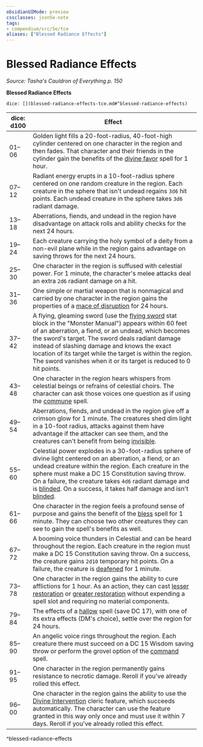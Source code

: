 ```yaml
---
obsidianUIMode: preview
cssclasses: json5e-note
tags:
- compendium/src/5e/tce
aliases: ["Blessed Radiance Effects"]
---
```

# Blessed Radiance Effects
*Source: Tasha's Cauldron of Everything p. 150* 

**Blessed Radiance Effects**

`dice: [](blessed-radiance-effects-tce.md#^blessed-radiance-effects)`

| dice: d100 | Effect |
|------------|--------|
| 01–06 | Golden light fills a 20-foot-radius, 40-foot-high cylinder centered on one character in the region and then fades. That character and their friends in the cylinder gain the benefits of the [divine favor](/2-Mechanics/CLI/spells/divine-favor.md) spell for 1 hour. |
| 07–12 | Radiant energy erupts in a 10-foot-radius sphere centered on one random creature in the region. Each creature in the sphere that isn't undead regains `3d6` hit points. Each undead creature in the sphere takes `3d6` radiant damage. |
| 13–18 | Aberrations, fiends, and undead in the region have disadvantage on attack rolls and ability checks for the next 24 hours. |
| 19–24 | Each creature carrying the holy symbol of a deity from a non-evil plane while in the region gains advantage on saving throws for the next 24 hours. |
| 25–30 | One character in the region is suffused with celestial power. For 1 minute, the character's melee attacks deal an extra `2d6` radiant damage on a hit. |
| 31–36 | One simple or martial weapon that is nonmagical and carried by one character in the region gains the properties of a [mace of disruption](/2-Mechanics/CLI/items/mace-of-disruption.md) for 24 hours. |
| 37–42 | A flying, gleaming sword (use the [flying sword](/2-Mechanics/CLI/bestiary/construct/flying-sword.md) stat block in the "Monster Manual") appears within 60 feet of an aberration, a fiend, or an undead, which becomes the sword's target. The sword deals radiant damage instead of slashing damage and knows the exact location of its target while the target is within the region. The sword vanishes when it or its target is reduced to 0 hit points. |
| 43–48 | One character in the region hears whispers from celestial beings or refrains of celestial choirs. The character can ask those voices one question as if using the [commune](/2-Mechanics/CLI/spells/commune.md) spell. |
| 49–54 | Aberrations, fiends, and undead in the region give off a crimson glow for 1 minute. The creatures shed dim light in a 10-foot radius, attacks against them have advantage if the attacker can see them, and the creatures can't benefit from being [invisible](/2-Mechanics/CLI/rules/conditions.md#invisible). |
| 55–60 | Celestial power explodes in a 30-foot-radius sphere of divine light centered on an aberration, a fiend, or an undead creature within the region. Each creature in the sphere must make a DC 15 Constitution saving throw. On a failure, the creature takes `4d6` radiant damage and is [blinded](/2-Mechanics/CLI/rules/conditions.md#blinded). On a success, it takes half damage and isn't [blinded](/2-Mechanics/CLI/rules/conditions.md#blinded). |
| 61–66 | One character in the region feels a profound sense of purpose and gains the benefit of the [bless](/2-Mechanics/CLI/spells/bless.md) spell for 1 minute. They can choose two other creatures they can see to gain the spell's benefits as well. |
| 67–72 | A booming voice thunders in Celestial and can be heard throughout the region. Each creature in the region must make a DC 15 Constitution saving throw. On a success, the creature gains `2d10` temporary hit points. On a failure, the creature is [deafened](/2-Mechanics/CLI/rules/conditions.md#deafened) for 1 minute. |
| 73–78 | One character in the region gains the ability to cure afflictions for 1 hour. As an action, they can cast [lesser restoration](/2-Mechanics/CLI/spells/lesser-restoration.md) or [greater restoration](/2-Mechanics/CLI/spells/greater-restoration.md) without expending a spell slot and requiring no material components. |
| 79–84 | The effects of a [hallow](/2-Mechanics/CLI/spells/hallow.md) spell (save DC 17), with one of its extra effects (DM's choice), settle over the region for 24 hours. |
| 85–90 | An angelic voice rings throughout the region. Each creature there must succeed on a DC 15 Wisdom saving throw or perform the grovel option of the [command](/2-Mechanics/CLI/spells/command.md) spell. |
| 91–95 | One character in the region permanently gains resistance to necrotic damage. Reroll if you've already rolled this effect. |
| 96–00 | One character in the region gains the ability to use the [Divine Intervention](/2-Mechanics/CLI/classes/cleric.md#Divine%20Intervention%20(Level%2010)) cleric feature, which succeeds automatically. The character can use the feature granted in this way only once and must use it within 7 days. Reroll if you've already rolled this effect. |
^blessed-radiance-effects